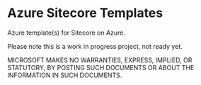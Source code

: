 # Azure Sitecore Templates
Azure template(s) for Sitecore on Azure.

Please note this is a work in progress project, not ready yet.

MICROSOFT MAKES NO WARRANTIES, EXPRESS, IMPLIED, OR STATUTORY, BY POSTING SUCH DOCUMENTS OR ABOUT THE INFORMATION IN SUCH DOCUMENTS.

